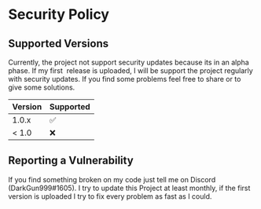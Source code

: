 # Security Policy

## Supported Versions

Currently, the project not support security updates because its in an alpha phase. If my first  release is uploaded, I will be support the project regularly with security updates. If you find some problems feel free to share or to give some solutions.

| Version | Supported          |
| ------- | ------------------ |
| 1.0.x   | :white_check_mark: |
| < 1.0   | :x:                |

## Reporting a Vulnerability

If you find something broken on my code just tell me on Discord (DarkGun999#1605).
I try to update this Project at least monthly, if the first version is uploaded I try to fix every problem as fast as I could.
